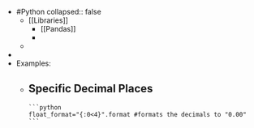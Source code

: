 - #Python
  collapsed:: false
	- [[Libraries]]
		- [[Pandas]]
		-
	-
-
- Examples:
	- Specific Decimal Places
		-
		  ```python
		  float_format="{:0<4}".format #formats the decimals to "0.00"
		  ```